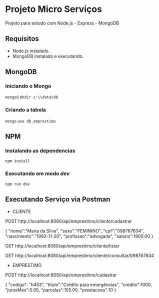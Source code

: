 # Projeto Micro Serviços

Projeto para estudo com Node.js - Express - MongoDB

## Requisitos

* Node.js instalado.
* MongoDB instalado e executando.

## MongoDB

### Iniciando o Mongo

`mongod`
`mkdir c:\\data\db`

### Criando a tabela

`mongo`
`use db_emprestimo`

## NPM

### Instalando as dependencias
`npm install`

### Executando em modo *dev*

`npm run dev`

## Executando Serviço via Postman

* CLIENTE

POST
http://localhost:8080/api/emprestimo/cliente/cadastrar

{
   "nome":"Maria da Silva",
   "sexo":"FEMININO",
   "cpf":"098767834",
   "nascimento":"1992-11-20",
   "profissao":"advogada",
   "salario":1800.00
}

GET
http://localhost:8080/api/emprestimo/cliente/listar

GET
http://localhost:8080/api/emprestimo/cliente/consultar/098767834


* EMPRESTIMO

POST
http://localhost:8080/api/emprestimo/cadastrar

{
 "codigo": "h453",
 "titulo":"Crédito para emergências",
 "credito":1000,
 "jurosMes":0.05,
 "parcelas":105.00,
 "prestacoes":10
}
